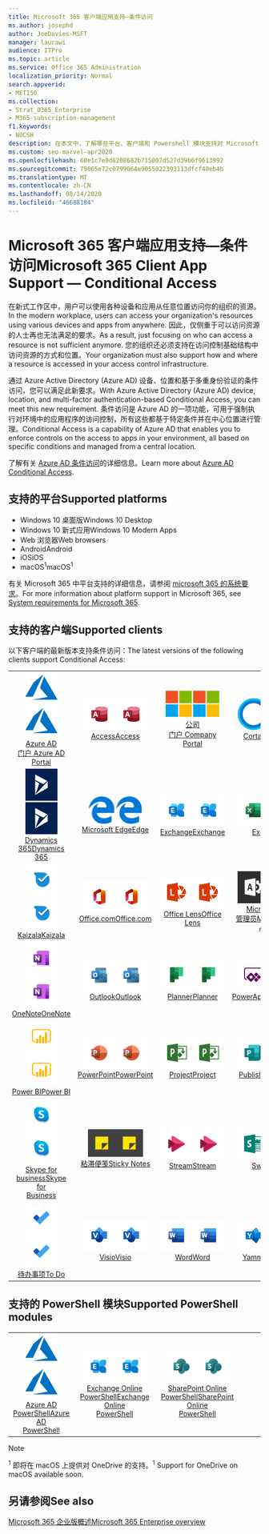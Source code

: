 ```yaml
---
title: Microsoft 365 客户端应用支持—条件访问
ms.author: josephd
author: JoeDavies-MSFT
manager: laurawi
audience: ITPro
ms.topic: article
ms.service: Office 365 Administration
localization_priority: Normal
search.appverid:
- MET150
ms.collection:
- Strat_O365_Enterprise
- M365-subscription-management
f1.keywords:
- NOCSH
description: 在本文中，了解哪些平台、客户端和 Powershell 模块支持对 Microsoft 365 进行条件访问。
ms.custom: seo-marvel-apr2020
ms.openlocfilehash: 60e1c7e9d8208682b715007d527d39b6f9613992
ms.sourcegitcommit: 79065e72c0799064e9055022393113dfcf40eb4b
ms.translationtype: MT
ms.contentlocale: zh-CN
ms.lasthandoff: 08/14/2020
ms.locfileid: "46688184"
---
```

# <a name="microsoft-365-client-app-support--conditional-access"></a><span data-ttu-id="e892e-103">Microsoft 365 客户端应用支持—条件访问</span><span class="sxs-lookup"><span data-stu-id="e892e-103">Microsoft 365 Client App Support — Conditional Access</span></span>

<span data-ttu-id="e892e-104">在新式工作区中，用户可以使用各种设备和应用从任意位置访问你的组织的资源。</span><span class="sxs-lookup"><span data-stu-id="e892e-104">In the modern workplace, users can access your organization's resources using various devices and apps from anywhere.</span></span> <span data-ttu-id="e892e-105">因此，仅侧重于可以访问资源的人士再也无法满足的要求。</span><span class="sxs-lookup"><span data-stu-id="e892e-105">As a result, just focusing on who can access a resource is not sufficient anymore.</span></span> <span data-ttu-id="e892e-106">您的组织还必须支持在访问控制基础结构中访问资源的方式和位置。</span><span class="sxs-lookup"><span data-stu-id="e892e-106">Your organization must also support how and where a resource is accessed in your access control infrastructure.</span></span>

<span data-ttu-id="e892e-107">通过 Azure Active Directory (Azure AD) 设备、位置和基于多重身份验证的条件访问，您可以满足此新要求。</span><span class="sxs-lookup"><span data-stu-id="e892e-107">With Azure Active Directory (Azure AD) device, location, and multi-factor authentication-based Conditional Access, you can meet this new requirement.</span></span> <span data-ttu-id="e892e-108">条件访问是 Azure AD 的一项功能，可用于强制执行对环境中的应用程序的访问控制，所有这些都基于特定条件并在中心位置进行管理。</span><span class="sxs-lookup"><span data-stu-id="e892e-108">Conditional Access is a capability of Azure AD that enables you to enforce controls on the access to apps in your environment, all based on specific conditions and managed from a central location.</span></span>

<span data-ttu-id="e892e-109">了解有关 [Azure AD 条件访问](https://docs.microsoft.com/azure/active-directory/conditional-access/)的详细信息。</span><span class="sxs-lookup"><span data-stu-id="e892e-109">Learn more about [Azure AD Conditional Access](https://docs.microsoft.com/azure/active-directory/conditional-access/).</span></span>

## <a name="supported-platforms"></a><span data-ttu-id="e892e-110">支持的平台</span><span class="sxs-lookup"><span data-stu-id="e892e-110">Supported platforms</span></span>

 - <span data-ttu-id="e892e-111">Windows 10 桌面版</span><span class="sxs-lookup"><span data-stu-id="e892e-111">Windows 10 Desktop</span></span>
 - <span data-ttu-id="e892e-112">Windows 10 新式应用</span><span class="sxs-lookup"><span data-stu-id="e892e-112">Windows 10 Modern Apps</span></span>
 - <span data-ttu-id="e892e-113">Web 浏览器</span><span class="sxs-lookup"><span data-stu-id="e892e-113">Web browsers</span></span>
 - <span data-ttu-id="e892e-114">Android</span><span class="sxs-lookup"><span data-stu-id="e892e-114">Android</span></span>
 - <span data-ttu-id="e892e-115">iOS</span><span class="sxs-lookup"><span data-stu-id="e892e-115">iOS</span></span>
 - <span data-ttu-id="e892e-116">macOS<sup>1</sup></span><span class="sxs-lookup"><span data-stu-id="e892e-116">macOS<sup>1</sup></span></span>

<span data-ttu-id="e892e-117">有关 Microsoft 365 中平台支持的详细信息，请参阅 [microsoft 365 的系统要求](https://products.office.com/office-system-requirements)。</span><span class="sxs-lookup"><span data-stu-id="e892e-117">For more information about platform support in Microsoft 365, see [System requirements for Microsoft 365](https://products.office.com/office-system-requirements).</span></span>

## <a name="supported-clients"></a><span data-ttu-id="e892e-118">支持的客户端</span><span class="sxs-lookup"><span data-stu-id="e892e-118">Supported clients</span></span>

<span data-ttu-id="e892e-119">以下客户端的最新版本支持条件访问：</span><span class="sxs-lookup"><span data-stu-id="e892e-119">The latest versions of the following clients support Conditional Access:</span></span>

| | | | | | |
|:---:|:---:|:---:|:---:|:---:|:---:|
| <span data-ttu-id="e892e-120">![Azure 图标](../media/o365-azure-64x64.png)</span><span class="sxs-lookup"><span data-stu-id="e892e-120">![Azure icon](../media/o365-azure-64x64.png)</span></span> <br> [<span data-ttu-id="e892e-121">Azure AD <br> 门户 </span><span class="sxs-lookup"><span data-stu-id="e892e-121">Azure AD <br> Portal </span></span>](https://azure.microsoft.com/features/azure-portal/) | <span data-ttu-id="e892e-122">![Access 图标](../media/o365-access-64x64.png)</span><span class="sxs-lookup"><span data-stu-id="e892e-122">![Access icon](../media/o365-access-64x64.png)</span></span> <br> [<span data-ttu-id="e892e-123">Access</span><span class="sxs-lookup"><span data-stu-id="e892e-123">Access</span></span>](https://products.office.com/access) | <span data-ttu-id="e892e-124">![公司门户图标](../media/o365-microsoft-64x64.png)</span><span class="sxs-lookup"><span data-stu-id="e892e-124">![Company portal icon](../media/o365-microsoft-64x64.png)</span></span> <br> [<span data-ttu-id="e892e-125">公司 <br> 门户 </span><span class="sxs-lookup"><span data-stu-id="e892e-125">Company <br> Portal </span></span>](https://docs.microsoft.com/intune-user-help/sign-in-to-the-company-portal)  | <span data-ttu-id="e892e-126">![Cortana 图标](../media/o365-cortana-64x64.png)</span><span class="sxs-lookup"><span data-stu-id="e892e-126">![Cortana icon](../media/o365-cortana-64x64.png)</span></span> <br> [<span data-ttu-id="e892e-127">Cortana</span><span class="sxs-lookup"><span data-stu-id="e892e-127">Cortana</span></span>](https://www.microsoft.com/cortana) | <span data-ttu-id="e892e-128">![Delve 图标](../media/o365-delve-64x64.png)</span><span class="sxs-lookup"><span data-stu-id="e892e-128">![Delve icon](../media/o365-delve-64x64.png)</span></span> <br> [<span data-ttu-id="e892e-129">Delve</span><span class="sxs-lookup"><span data-stu-id="e892e-129">Delve</span></span>](https://products.office.com/business/intelligent-search) 
| <span data-ttu-id="e892e-130">![Dynamics 365 图标](../media/o365-dynamics365-64x64.png)</span><span class="sxs-lookup"><span data-stu-id="e892e-130">![Dynamics 365 icon](../media/o365-dynamics365-64x64.png)</span></span> <br> [<span data-ttu-id="e892e-131">Dynamics 365</span><span class="sxs-lookup"><span data-stu-id="e892e-131">Dynamics 365</span></span>](https://dynamics.microsoft.com) | <span data-ttu-id="e892e-132">![边缘图标](../media/o365-edge-64x64.png)</span><span class="sxs-lookup"><span data-stu-id="e892e-132">![Edge icon](../media/o365-edge-64x64.png)</span></span> <br> [<span data-ttu-id="e892e-133">Microsoft Edge</span><span class="sxs-lookup"><span data-stu-id="e892e-133">Edge</span></span>](https://www.microsoft.com/windows/microsoft-edge) | <span data-ttu-id="e892e-134">![Exchange 图标](../media/o365-exchange-64x64.png)</span><span class="sxs-lookup"><span data-stu-id="e892e-134">![Exchange icon](../media/o365-exchange-64x64.png)</span></span> <br> [<span data-ttu-id="e892e-135">Exchange</span><span class="sxs-lookup"><span data-stu-id="e892e-135">Exchange</span></span>](https://products.office.com/exchange/exchange-online) | <span data-ttu-id="e892e-136">![Excel 图标](../media/o365-excel-64x64.png)</span><span class="sxs-lookup"><span data-stu-id="e892e-136">![Excel icon](../media/o365-excel-64x64.png)</span></span> <br> [<span data-ttu-id="e892e-137">Excel</span><span class="sxs-lookup"><span data-stu-id="e892e-137">Excel</span></span>](https://products.office.com/excel) | <span data-ttu-id="e892e-138">![Forms 图标](../media/o365-forms-64x64.png)</span><span class="sxs-lookup"><span data-stu-id="e892e-138">![Forms icon](../media/o365-forms-64x64.png)</span></span> <br> [<span data-ttu-id="e892e-139">Forms</span><span class="sxs-lookup"><span data-stu-id="e892e-139">Forms</span></span>](https://flow.microsoft.com/connectors/shared_microsoftforms/microsoft-forms/) 
| <span data-ttu-id="e892e-140">![Kaizala 图标](../media/o365-kaizala-64x64.png)</span><span class="sxs-lookup"><span data-stu-id="e892e-140">![Kaizala icon](../media/o365-kaizala-64x64.png)</span></span> <br> [<span data-ttu-id="e892e-141">Kaizala</span><span class="sxs-lookup"><span data-stu-id="e892e-141">Kaizala</span></span>](https://products.office.com/en/business/microsoft-kaizala) | <span data-ttu-id="e892e-142">![Office.com 图标](../media/o365-office-64x64.png)</span><span class="sxs-lookup"><span data-stu-id="e892e-142">![Office.com icon](../media/o365-office-64x64.png)</span></span> <br> [<span data-ttu-id="e892e-143">Office.com</span><span class="sxs-lookup"><span data-stu-id="e892e-143">Office.com</span></span>](https://www.office.com/) | <span data-ttu-id="e892e-144">![镜头图标](../media/o365-lens-64x64.png)</span><span class="sxs-lookup"><span data-stu-id="e892e-144">![Lens icon](../media/o365-lens-64x64.png)</span></span> <br> [<span data-ttu-id="e892e-145">Office Lens</span><span class="sxs-lookup"><span data-stu-id="e892e-145">Office Lens</span></span>](https://www.microsoft.com/p/office-lens/9wzdncrfj3t8?activetab=pivot%3Aoverviewtab) | <span data-ttu-id="e892e-146">![Office 365 管理员图标](../media/o365-o365admin-64x64.png)</span><span class="sxs-lookup"><span data-stu-id="e892e-146">![Office 365 Admin icon](../media/o365-o365admin-64x64.png)</span></span> <br> [<span data-ttu-id="e892e-147">Microsoft 365 <br> 管理员</span><span class="sxs-lookup"><span data-stu-id="e892e-147">Microsoft 365 <br> Admin</span></span>](https://products.office.com/business/manage-office-365-admin-app) | <span data-ttu-id="e892e-148">![OneDrive for Business 图标](../media/o365-OneDrive-64x64.png)</span><span class="sxs-lookup"><span data-stu-id="e892e-148">![OneDrive for Business icon](../media/o365-OneDrive-64x64.png)</span></span> <br> [<span data-ttu-id="e892e-149">OneDrive<sup>1</sup></span><span class="sxs-lookup"><span data-stu-id="e892e-149">OneDrive<sup>1</sup></span></span>](https://products.office.com/onedrive-for-business/online-cloud-storage) 
| <span data-ttu-id="e892e-150">![OneNote 图标](../media/o365-OneNote-64x64.png)</span><span class="sxs-lookup"><span data-stu-id="e892e-150">![OneNote icon](../media/o365-OneNote-64x64.png)</span></span> <br> [<span data-ttu-id="e892e-151">OneNote</span><span class="sxs-lookup"><span data-stu-id="e892e-151">OneNote</span></span>](https://products.office.com/onenote) | <span data-ttu-id="e892e-152">![Outlook 图标](../media/o365-outlook-64x64.png)</span><span class="sxs-lookup"><span data-stu-id="e892e-152">![Outlook icon](../media/o365-outlook-64x64.png)</span></span> <br> [<span data-ttu-id="e892e-153">Outlook</span><span class="sxs-lookup"><span data-stu-id="e892e-153">Outlook</span></span>](https://products.office.com/outlook) | <span data-ttu-id="e892e-154">![Planner 图标](../media/o365-planner-64x64.png)</span><span class="sxs-lookup"><span data-stu-id="e892e-154">![Planner icon](../media/o365-planner-64x64.png)</span></span> <br> [<span data-ttu-id="e892e-155">Planner</span><span class="sxs-lookup"><span data-stu-id="e892e-155">Planner</span></span>](https://products.office.com/business/task-management-software) | <span data-ttu-id="e892e-156">![PowerApps 图标](../media/o365-powerapps-64x64.png)</span><span class="sxs-lookup"><span data-stu-id="e892e-156">![PowerApps icon](../media/o365-powerapps-64x64.png)</span></span> <br> [<span data-ttu-id="e892e-157">PowerApps</span><span class="sxs-lookup"><span data-stu-id="e892e-157">PowerApps</span></span>](https://powerapps.microsoft.com) | <span data-ttu-id="e892e-158">![电源自动图标](../media/o365-flow-64x64.png)</span><span class="sxs-lookup"><span data-stu-id="e892e-158">![Power Automate icon](../media/o365-flow-64x64.png)</span></span> <br> [<span data-ttu-id="e892e-159">电源 <br> 自动化</span><span class="sxs-lookup"><span data-stu-id="e892e-159">Power <br> Automate</span></span>](https://flow.microsoft.com)
| <span data-ttu-id="e892e-160">![PowerBI 图标](../media/o365-powerbi-64x64.png)</span><span class="sxs-lookup"><span data-stu-id="e892e-160">![PowerBI icon](../media/o365-powerbi-64x64.png)</span></span> <br> [<span data-ttu-id="e892e-161">Power BI</span><span class="sxs-lookup"><span data-stu-id="e892e-161">Power BI</span></span>](https://powerbi.microsoft.com) | <span data-ttu-id="e892e-162">![PowerPoint 图标](../media/o365-powerpoint-64x64.png)</span><span class="sxs-lookup"><span data-stu-id="e892e-162">![PowerPoint icon](../media/o365-powerpoint-64x64.png)</span></span> <br> [<span data-ttu-id="e892e-163">PowerPoint</span><span class="sxs-lookup"><span data-stu-id="e892e-163">PowerPoint</span></span>](https://products.office.com/powerpoint) | <span data-ttu-id="e892e-164">![Project 图标](../media/o365-project-64x64.png)</span><span class="sxs-lookup"><span data-stu-id="e892e-164">![Project icon](../media/o365-project-64x64.png)</span></span> <br> [<span data-ttu-id="e892e-165">Project</span><span class="sxs-lookup"><span data-stu-id="e892e-165">Project</span></span>](https://products.office.com/project) | <span data-ttu-id="e892e-166">![Publisher 图标](../media/o365-publisher-64x64.png)</span><span class="sxs-lookup"><span data-stu-id="e892e-166">![Publisher icon](../media/o365-publisher-64x64.png)</span></span> <br> [<span data-ttu-id="e892e-167">Publisher</span><span class="sxs-lookup"><span data-stu-id="e892e-167">Publisher</span></span>](https://products.office.com/publisher) | <span data-ttu-id="e892e-168">![SharePoint 图标](../media/o365-sharepoint-64x64.png)</span><span class="sxs-lookup"><span data-stu-id="e892e-168">![SharePoint icon](../media/o365-sharepoint-64x64.png)</span></span> <br> [<span data-ttu-id="e892e-169">Sharepoint</span><span class="sxs-lookup"><span data-stu-id="e892e-169">Sharepoint</span></span>](https://products.office.com/sharepoint) 
| <span data-ttu-id="e892e-170">![Skype for Business 图标](../media/o365-skypeforbusiness-64x64.png)</span><span class="sxs-lookup"><span data-stu-id="e892e-170">![Skype for Business icon](../media/o365-skypeforbusiness-64x64.png)</span></span> <br> [<span data-ttu-id="e892e-171">Skype for <br> business</span><span class="sxs-lookup"><span data-stu-id="e892e-171">Skype for <br> Business</span></span>](https://www.skype.com/business/) | <span data-ttu-id="e892e-172">![粘滞便笺图标](../media/o365-stickynotes-64x64.png)</span><span class="sxs-lookup"><span data-stu-id="e892e-172">![Sticky Notes icon](../media/o365-stickynotes-64x64.png)</span></span> <br> [<span data-ttu-id="e892e-173">粘滞便笺</span><span class="sxs-lookup"><span data-stu-id="e892e-173">Sticky Notes</span></span>](https://www.microsoft.com/p/microsoft-sticky-notes/9nblggh4qghw) | <span data-ttu-id="e892e-174">![Stream 图标](../media/o365-stream-64x64.png)</span><span class="sxs-lookup"><span data-stu-id="e892e-174">![Stream icon](../media/o365-stream-64x64.png)</span></span> <br> [<span data-ttu-id="e892e-175">Stream</span><span class="sxs-lookup"><span data-stu-id="e892e-175">Stream</span></span>](https://stream.microsoft.com) | <span data-ttu-id="e892e-176">![Sway 图标](../media/o365-sway-64x64.png)</span><span class="sxs-lookup"><span data-stu-id="e892e-176">![Sway icon](../media/o365-sway-64x64.png)</span></span> <br> [<span data-ttu-id="e892e-177">Sway</span><span class="sxs-lookup"><span data-stu-id="e892e-177">Sway</span></span>](https://sway.com) | <span data-ttu-id="e892e-178">![Teams 图标](../media/o365-teams-64x64.png)</span><span class="sxs-lookup"><span data-stu-id="e892e-178">![Teams icon](../media/o365-teams-64x64.png)</span></span> <br> [<span data-ttu-id="e892e-179">Teams</span><span class="sxs-lookup"><span data-stu-id="e892e-179">Teams</span></span>](https://products.office.com/microsoft-teams/group-chat-software) 
| <span data-ttu-id="e892e-180">![To Do 图标](../media/o365-todo-64x64.png)</span><span class="sxs-lookup"><span data-stu-id="e892e-180">![To Do icon](../media/o365-todo-64x64.png)</span></span> <br> [<span data-ttu-id="e892e-181">待办事项</span><span class="sxs-lookup"><span data-stu-id="e892e-181">To Do</span></span>](https://todo.microsoft.com) | <span data-ttu-id="e892e-182">![Visio 图标](../media/o365-visio-64x64.png)</span><span class="sxs-lookup"><span data-stu-id="e892e-182">![Visio icon](../media/o365-visio-64x64.png)</span></span> <br> [<span data-ttu-id="e892e-183">Visio</span><span class="sxs-lookup"><span data-stu-id="e892e-183">Visio</span></span>](https://products.office.com/visio/flowchart-software) | <span data-ttu-id="e892e-184">![Word 图标](../media/o365-word-64x64.png)</span><span class="sxs-lookup"><span data-stu-id="e892e-184">![Word icon](../media/o365-word-64x64.png)</span></span> <br> [<span data-ttu-id="e892e-185">Word</span><span class="sxs-lookup"><span data-stu-id="e892e-185">Word</span></span>](https://products.office.com/word) | <span data-ttu-id="e892e-186">![Yammer 图标](../media/o365-yammer-64x64.png)</span><span class="sxs-lookup"><span data-stu-id="e892e-186">![Yammer icon](../media/o365-yammer-64x64.png)</span></span> <br> [<span data-ttu-id="e892e-187">Yammer</span><span class="sxs-lookup"><span data-stu-id="e892e-187">Yammer</span></span>](https://products.office.com/yammer/yammer-overview)

## <a name="supported-powershell-modules"></a><span data-ttu-id="e892e-188">支持的 PowerShell 模块</span><span class="sxs-lookup"><span data-stu-id="e892e-188">Supported PowerShell modules</span></span>

| | | | | | |
|:---:|:---:|:---:|:---:|:---:|:---:|
| <span data-ttu-id="e892e-189">![Azure 图标](../media/o365-azure-64x64.png)</span><span class="sxs-lookup"><span data-stu-id="e892e-189">![Azure icon](../media/o365-azure-64x64.png)</span></span> <br> [<span data-ttu-id="e892e-190">Azure AD <br> PowerShell</span><span class="sxs-lookup"><span data-stu-id="e892e-190">Azure AD <br> PowerShell</span></span>](https://docs.microsoft.com/powershell/azure/active-directory/overview?view=azureadps-2.0) | <span data-ttu-id="e892e-191">![Exchange 图标](../media/o365-exchange-64x64.png)</span><span class="sxs-lookup"><span data-stu-id="e892e-191">![Exchange icon](../media/o365-exchange-64x64.png)</span></span> <br> [<span data-ttu-id="e892e-192">Exchange Online <br> PowerShell</span><span class="sxs-lookup"><span data-stu-id="e892e-192">Exchange Online <br> PowerShell</span></span>](https://docs.microsoft.com/powershell/exchange/exchange-online/exchange-online-powershell?view=exchange-ps) | <span data-ttu-id="e892e-193">![SharePoint 图标](../media/o365-sharepoint-64x64.png)</span><span class="sxs-lookup"><span data-stu-id="e892e-193">![SharePoint icon](../media/o365-sharepoint-64x64.png)</span></span> <br> [<span data-ttu-id="e892e-194">SharePoint Online <br> PowerShell</span><span class="sxs-lookup"><span data-stu-id="e892e-194">SharePoint Online <br> PowerShell</span></span>](https://docs.microsoft.com/powershell/sharepoint/sharepoint-online/connect-sharepoint-online)

> [!NOTE]
> <span data-ttu-id="e892e-195"><sup>1</sup> 即将在 macOS 上提供对 OneDrive 的支持。</span><span class="sxs-lookup"><span data-stu-id="e892e-195"><sup>1</sup> Support for OneDrive on macOS available soon.</span></span>

## <a name="see-also"></a><span data-ttu-id="e892e-196">另请参阅</span><span class="sxs-lookup"><span data-stu-id="e892e-196">See also</span></span>

[<span data-ttu-id="e892e-197">Microsoft 365 企业版概述</span><span class="sxs-lookup"><span data-stu-id="e892e-197">Microsoft 365 Enterprise overview</span></span>](microsoft-365-overview.md)

